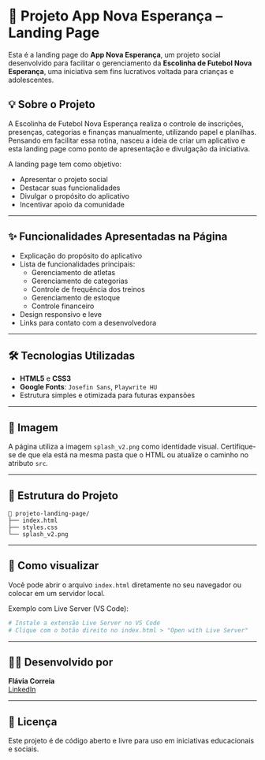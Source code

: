 # 🌱 Projeto App Nova Esperança – Landing Page

Esta é a landing page do **App Nova Esperança**, um projeto social desenvolvido para facilitar o gerenciamento da **Escolinha de Futebol Nova Esperança**, uma iniciativa sem fins lucrativos voltada para crianças e adolescentes.

## 💡 Sobre o Projeto

A Escolinha de Futebol Nova Esperança realiza o controle de inscrições, presenças, categorias e finanças manualmente, utilizando papel e planilhas. Pensando em facilitar essa rotina, nasceu a ideia de criar um aplicativo e esta landing page como ponto de apresentação e divulgação da iniciativa.

A landing page tem como objetivo:

- Apresentar o projeto social
- Destacar suas funcionalidades
- Divulgar o propósito do aplicativo
- Incentivar apoio da comunidade

---

## ✨ Funcionalidades Apresentadas na Página

- Explicação do propósito do aplicativo
- Lista de funcionalidades principais:
  - Gerenciamento de atletas
  - Gerenciamento de categorias
  - Controle de frequência dos treinos
  - Gerenciamento de estoque
  - Controle financeiro
- Design responsivo e leve
- Links para contato com a desenvolvedora

---

## 🛠️ Tecnologias Utilizadas

- **HTML5** e **CSS3**
- **Google Fonts**: `Josefin Sans`, `Playwrite HU`
- Estrutura simples e otimizada para futuras expansões

---

## 📸 Imagem

A página utiliza a imagem `splash_v2.png` como identidade visual. Certifique-se de que ela está na mesma pasta que o HTML ou atualize o caminho no atributo `src`.

---

## 📂 Estrutura do Projeto

```
📁 projeto-landing-page/
├── index.html
├── styles.css
└── splash_v2.png
```

---

## 🚀 Como visualizar

Você pode abrir o arquivo `index.html` diretamente no seu navegador ou colocar em um servidor local.

Exemplo com Live Server (VS Code):
```bash
# Instale a extensão Live Server no VS Code
# Clique com o botão direito no index.html > "Open with Live Server"
```

---

## 👩‍💻 Desenvolvido por

**Flávia Correia**  
[LinkedIn](https://www.linkedin.com/in/fllaviacorreia)

---

## 📃 Licença

Este projeto é de código aberto e livre para uso em iniciativas educacionais e sociais.
